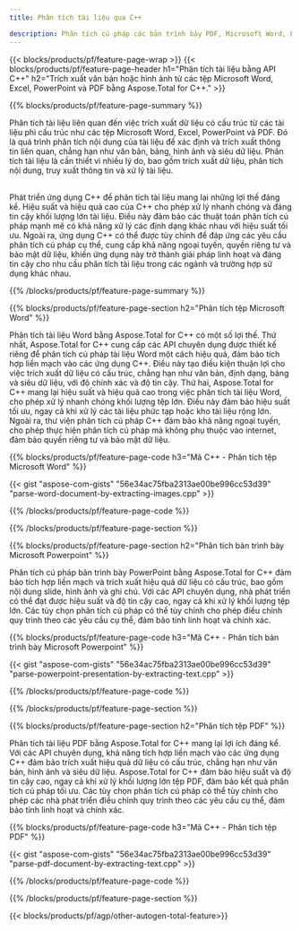 ```yaml
---
title: Phân tích tài liệu qua C++ 

description: Phân tích cú pháp các bản trình bày PDF, Microsoft Word, Excel và PowerPoint thông qua ứng dụng C++ của bạn. Mã C++ được liệt kê để trích xuất văn bản hoặc hình ảnh một cách dễ dàng.
---
```


{{< blocks/products/pf/feature-page-wrap >}}
{{< blocks/products/pf/feature-page-header h1="Phân tích tài liệu bằng API C++" h2="Trích xuất văn bản hoặc hình ảnh từ các tệp Microsoft Word, Excel, PowerPoint và PDF bằng Aspose.Total for C++." >}}

{{% blocks/products/pf/feature-page-summary %}}

Phân tích tài liệu liên quan đến việc trích xuất dữ liệu có cấu trúc từ các tài liệu phi cấu trúc như các tệp Microsoft Word, Excel, PowerPoint và PDF. Đó là quá trình phân tích nội dung của tài liệu để xác định và trích xuất thông tin liên quan, chẳng hạn như văn bản, bảng, hình ảnh và siêu dữ liệu. Phân tích tài liệu là cần thiết vì nhiều lý do, bao gồm trích xuất dữ liệu, phân tích nội dung, truy xuất thông tin và xử lý tài liệu. <br /><br />

Phát triển ứng dụng C++ để phân tích tài liệu mang lại những lợi thế đáng kể. Hiệu suất và hiệu quả cao của C++ cho phép xử lý nhanh chóng và đáng tin cậy khối lượng lớn tài liệu. Điều này đảm bảo các thuật toán phân tích cú pháp mạnh mẽ có khả năng xử lý các định dạng khác nhau với hiệu suất tối ưu. Ngoài ra, ứng dụng C++ có thể được tùy chỉnh để đáp ứng các yêu cầu phân tích cú pháp cụ thể, cung cấp khả năng ngoại tuyến, quyền riêng tư và bảo mật dữ liệu, khiến ứng dụng này trở thành giải pháp linh hoạt và đáng tin cậy cho nhu cầu phân tích tài liệu trong các ngành và trường hợp sử dụng khác nhau.

{{% /blocks/products/pf/feature-page-summary  %}}

{{% blocks/products/pf/feature-page-section  h2="Phân tích tệp Microsoft Word" %}}

Phân tích tài liệu Word bằng Aspose.Total for C++ có một số lợi thế. Thứ nhất, Aspose.Total for C++ cung cấp các API chuyên dụng được thiết kế riêng để phân tích cú pháp tài liệu Word một cách hiệu quả, đảm bảo tích hợp liền mạch vào các ứng dụng C++. Điều này tạo điều kiện thuận lợi cho việc trích xuất dữ liệu có cấu trúc, chẳng hạn như văn bản, định dạng, bảng và siêu dữ liệu, với độ chính xác và độ tin cậy. Thứ hai, Aspose.Total for C++ mang lại hiệu suất và hiệu quả cao trong việc phân tích tài liệu Word, cho phép xử lý nhanh chóng khối lượng tệp lớn. Điều này đảm bảo hiệu suất tối ưu, ngay cả khi xử lý các tài liệu phức tạp hoặc kho tài liệu rộng lớn. Ngoài ra, thư viện phân tích cú pháp C++ đảm bảo khả năng ngoại tuyến, cho phép thực hiện phân tích cú pháp mà không phụ thuộc vào internet, đảm bảo quyền riêng tư và bảo mật dữ liệu. 

{{% blocks/products/pf/feature-page-code h3="Mã C++ - Phân tích tệp Microsoft Word" %}}

{{< gist "aspose-com-gists" "56e34ac75fba2313ae00be996cc53d39" "parse-word-document-by-extracting-images.cpp" >}}

{{% /blocks/products/pf/feature-page-code  %}}

{{% /blocks/products/pf/feature-page-section %}}

{{% blocks/products/pf/feature-page-section  h2="Phân tích bản trình bày Microsoft Powerpoint" %}}

Phân tích cú pháp bản trình bày PowerPoint bằng Aspose.Total for C++ đảm bảo tích hợp liền mạch và trích xuất hiệu quả dữ liệu có cấu trúc, bao gồm nội dung slide, hình ảnh và ghi chú. Với các API chuyên dụng, nhà phát triển có thể đạt được hiệu suất và độ tin cậy cao, ngay cả khi xử lý khối lượng tệp lớn. Các tùy chọn phân tích cú pháp có thể tùy chỉnh cho phép điều chỉnh quy trình theo các yêu cầu cụ thể, đảm bảo tính linh hoạt và chính xác.

{{% blocks/products/pf/feature-page-code h3="Mã C++ - Phân tích bản trình bày Microsoft Powerpoint" %}}

{{< gist "aspose-com-gists" "56e34ac75fba2313ae00be996cc53d39" "parse-powerpoint-presentation-by-extracting-text.cpp" >}}

{{% /blocks/products/pf/feature-page-code  %}}

{{% /blocks/products/pf/feature-page-section %}}

{{% blocks/products/pf/feature-page-section  h2="Phân tích tệp PDF" %}}

Phân tích tài liệu PDF bằng Aspose.Total for C++ mang lại lợi ích đáng kể. Với các API chuyên dụng, khả năng tích hợp liền mạch vào các ứng dụng C++ đảm bảo trích xuất hiệu quả dữ liệu có cấu trúc, chẳng hạn như văn bản, hình ảnh và siêu dữ liệu. Aspose.Total for C++ đảm bảo hiệu suất và độ tin cậy cao, ngay cả khi xử lý khối lượng lớn tệp PDF, đảm bảo kết quả phân tích cú pháp tối ưu. Các tùy chọn phân tích cú pháp có thể tùy chỉnh cho phép các nhà phát triển điều chỉnh quy trình theo các yêu cầu cụ thể, đảm bảo tính linh hoạt và chính xác. 

{{% blocks/products/pf/feature-page-code h3="Mã C++ - Phân tích tệp PDF" %}}

{{< gist "aspose-com-gists" "56e34ac75fba2313ae00be996cc53d39" "parse-pdf-document-by-extracting-text.cpp" >}}

{{% /blocks/products/pf/feature-page-code  %}}

{{% /blocks/products/pf/feature-page-section %}}

{{< blocks/products/pf/agp/other-autogen-total-feature>}}
